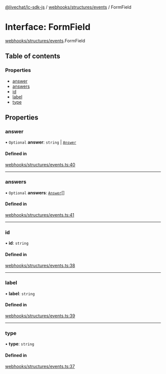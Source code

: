 [@livechat/lc-sdk-js](../README.md) / [webhooks/structures/events](../modules/webhooks_structures_events.md) / FormField

# Interface: FormField

[webhooks/structures/events](../modules/webhooks_structures_events.md).FormField

## Table of contents

### Properties

- [answer](webhooks_structures_events.FormField.md#answer)
- [answers](webhooks_structures_events.FormField.md#answers)
- [id](webhooks_structures_events.FormField.md#id)
- [label](webhooks_structures_events.FormField.md#label)
- [type](webhooks_structures_events.FormField.md#type)

## Properties

### answer

• `Optional` **answer**: `string` \| [`Answer`](webhooks_structures_events.Answer.md)

#### Defined in

[webhooks/structures/events.ts:40](https://github.com/livechat/lc-sdk-js/blob/a63b0a6/src/webhooks/structures/events.ts#L40)

___

### answers

• `Optional` **answers**: [`Answer`](webhooks_structures_events.Answer.md)[]

#### Defined in

[webhooks/structures/events.ts:41](https://github.com/livechat/lc-sdk-js/blob/a63b0a6/src/webhooks/structures/events.ts#L41)

___

### id

• **id**: `string`

#### Defined in

[webhooks/structures/events.ts:38](https://github.com/livechat/lc-sdk-js/blob/a63b0a6/src/webhooks/structures/events.ts#L38)

___

### label

• **label**: `string`

#### Defined in

[webhooks/structures/events.ts:39](https://github.com/livechat/lc-sdk-js/blob/a63b0a6/src/webhooks/structures/events.ts#L39)

___

### type

• **type**: `string`

#### Defined in

[webhooks/structures/events.ts:37](https://github.com/livechat/lc-sdk-js/blob/a63b0a6/src/webhooks/structures/events.ts#L37)
